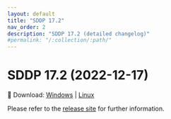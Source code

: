 ```yaml
---
layout: default
title: "SDDP 17.2"
nav_order: 2
description: "SDDP 17.2 (detailed changelog)"
#permalink: "/:collection/:path/"
---
```


# SDDP 17.2 (2022-12-17)

🔗 Download: [Windows](https://www.psr-inc.com/app/link/?t=d&f=sddp-17.2-setup.zip) \| [Linux](https://www.psr-inc.com/app/link/?t=d&f=sddp-17.2-setup-linux.zip)

Please refer to the [release site](http://psr-energy.com/software/sddp-17.2.html) for further information.
